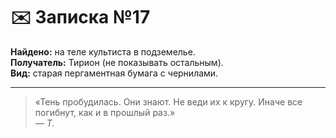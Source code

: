 # ✉️ Записка №17

**Найдено:** на теле культиста в подземелье.  
**Получатель:** Тирион (не показывать остальным).  
**Вид:** старая пергаментная бумага с чернилами.

---

> «Тень пробудилась. Они знают. Не веди их к кругу. Иначе все погибнут, как и в прошлый раз.»  
> — *Т.*
